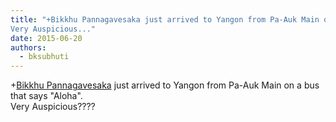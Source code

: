 ```yaml
---
title: "+Bikkhu Pannagavesaka​ just arrived to Yangon from Pa-Auk Main on a bus that says \"Aloha\".
Very Auspicious..."
date: 2015-06-20
authors: 
  - bksubhuti
---
```


+[Bikkhu Pannagavesaka](https://plus.google.com/110750255161794247379)​ just arrived to Yangon from Pa-Auk Main on a bus that says "Aloha".  
Very Auspicious????﻿




